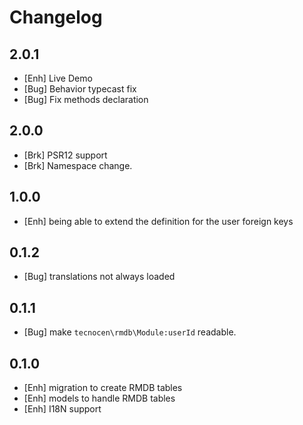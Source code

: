 Changelog
=========

2.0.1
-----

- [Enh] Live Demo
- [Bug] Behavior typecast fix
- [Bug] Fix methods declaration 

2.0.0
-----

- [Brk] PSR12 support
- [Brk] Namespace change.

1.0.0
-----
- [Enh] being able to extend the definition for the user foreign keys

0.1.2
-----

- [Bug] translations not always loaded


0.1.1
-----

- [Bug] make `tecnocen\rmdb\Module:userId` readable.

0.1.0
-----

- [Enh] migration to create RMDB tables
- [Enh] models to handle RMDB tables
- [Enh] I18N support
